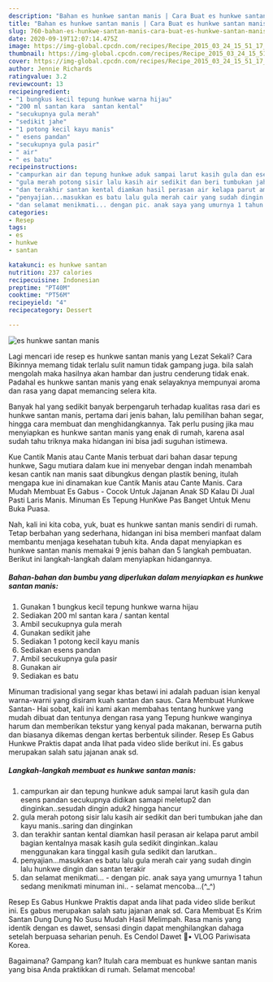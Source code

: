 ```yaml
---
description: "Bahan es hunkwe santan manis | Cara Buat es hunkwe santan manis Yang Lezat Sekali"
title: "Bahan es hunkwe santan manis | Cara Buat es hunkwe santan manis Yang Lezat Sekali"
slug: 760-bahan-es-hunkwe-santan-manis-cara-buat-es-hunkwe-santan-manis-yang-lezat-sekali
date: 2020-09-19T12:07:14.475Z
image: https://img-global.cpcdn.com/recipes/Recipe_2015_03_24_15_51_17_208_78d4b621db4da669064c/751x532cq70/es-hunkwe-santan-manis-foto-resep-utama.jpg
thumbnail: https://img-global.cpcdn.com/recipes/Recipe_2015_03_24_15_51_17_208_78d4b621db4da669064c/751x532cq70/es-hunkwe-santan-manis-foto-resep-utama.jpg
cover: https://img-global.cpcdn.com/recipes/Recipe_2015_03_24_15_51_17_208_78d4b621db4da669064c/751x532cq70/es-hunkwe-santan-manis-foto-resep-utama.jpg
author: Jennie Richards
ratingvalue: 3.2
reviewcount: 13
recipeingredient:
- "1 bungkus kecil tepung hunkwe warna hijau"
- "200 ml santan kara  santan kental"
- "secukupnya gula merah"
- "sedikit jahe"
- "1 potong kecil kayu manis"
- " esens pandan"
- "secukupnya gula pasir"
- " air"
- " es batu"
recipeinstructions:
- "campurkan air dan tepung hunkwe aduk sampai larut kasih gula dan esens pandan secukupnya didikan samapi meletup2 dan dinginkan..sesudah dingin aduk2 hingga hancur"
- "gula merah potong sisir lalu kasih air sedikit dan beri tumbukan jahe dan kayu manis..saring dan dinginkan"
- "dan terakhir santan kental diamkan hasil perasan air kelapa parut ambil bagian kentalnya masak kasih gula sedikit dinginkan..kalau menggunakan kara tinggal kasih gula sedikit dan larutkan.."
- "penyajian...masukkan es batu lalu gula merah cair yang sudah dingin lalu hunkwe dingin dan santan terakir"
- "dan selamat menikmati... dengan pic. anak saya yang umurnya 1 tahun sedang menikmati minuman ini.. selamat mencoba...(^_^)"
categories:
- Resep
tags:
- es
- hunkwe
- santan

katakunci: es hunkwe santan 
nutrition: 237 calories
recipecuisine: Indonesian
preptime: "PT40M"
cooktime: "PT56M"
recipeyield: "4"
recipecategory: Dessert

---
```



![es hunkwe santan manis](https://img-global.cpcdn.com/recipes/Recipe_2015_03_24_15_51_17_208_78d4b621db4da669064c/751x532cq70/es-hunkwe-santan-manis-foto-resep-utama.jpg)

Lagi mencari ide resep es hunkwe santan manis yang Lezat Sekali? Cara Bikinnya memang tidak terlalu sulit namun tidak gampang juga. bila salah mengolah maka hasilnya akan hambar dan justru cenderung tidak enak. Padahal es hunkwe santan manis yang enak selayaknya mempunyai aroma dan rasa yang dapat memancing selera kita.

Banyak hal yang sedikit banyak berpengaruh terhadap kualitas rasa dari es hunkwe santan manis, pertama dari jenis bahan, lalu pemilihan bahan segar, hingga cara membuat dan menghidangkannya. Tak perlu pusing jika mau menyiapkan es hunkwe santan manis yang enak di rumah, karena asal sudah tahu triknya maka hidangan ini bisa jadi suguhan istimewa.

Kue Cantik Manis atau Cante Manis terbuat dari bahan dasar tepung hunkwe, Sagu mutiara dalam kue ini menyebar dengan indah menambah kesan cantik nan manis saat dibungkus dengan plastik bening, itulah mengapa kue ini dinamakan kue Cantik Manis atau Cante Manis. Cara Mudah Membuat Es Gabus - Cocok Untuk Jajanan Anak SD Kalau Di Jual Pasti Laris Manis. Minuman Es Tepung HunKwe Pas Banget Untuk Menu Buka Puasa.


Nah, kali ini kita coba, yuk, buat es hunkwe santan manis sendiri di rumah. Tetap berbahan yang sederhana, hidangan ini bisa memberi manfaat dalam membantu menjaga kesehatan tubuh kita. Anda dapat menyiapkan es hunkwe santan manis memakai 9 jenis bahan dan 5 langkah pembuatan. Berikut ini langkah-langkah dalam menyiapkan hidangannya.

<!--inarticleads1-->

##### Bahan-bahan dan bumbu yang diperlukan dalam menyiapkan es hunkwe santan manis:

1. Gunakan 1 bungkus kecil tepung hunkwe warna hijau
1. Sediakan 200 ml santan kara / santan kental
1. Ambil secukupnya gula merah
1. Gunakan sedikit jahe
1. Sediakan 1 potong kecil kayu manis
1. Sediakan  esens pandan
1. Ambil secukupnya gula pasir
1. Gunakan  air
1. Sediakan  es batu


Minuman tradisional yang segar khas betawi ini adalah paduan isian kenyal warna-warni yang disiram kuah santan dan saus. Cara Membuat Hunkwe Santan- Hai sobat, kali ini kami akan membahas tentang hunkwe yang mudah dibuat dan tentunya dengan rasa yang Tepung hunkwe wanginya harum dan memberikan tekstur yang kenyal pada makanan, berwarna putih dan biasanya dikemas dengan kertas berbentuk silinder. Resep Es Gabus Hunkwe Praktis dapat anda lihat pada video slide berikut ini. Es gabus merupakan salah satu jajanan anak sd. 

<!--inarticleads2-->

##### Langkah-langkah membuat es hunkwe santan manis:

1. campurkan air dan tepung hunkwe aduk sampai larut kasih gula dan esens pandan secukupnya didikan samapi meletup2 dan dinginkan..sesudah dingin aduk2 hingga hancur
1. gula merah potong sisir lalu kasih air sedikit dan beri tumbukan jahe dan kayu manis..saring dan dinginkan
1. dan terakhir santan kental diamkan hasil perasan air kelapa parut ambil bagian kentalnya masak kasih gula sedikit dinginkan..kalau menggunakan kara tinggal kasih gula sedikit dan larutkan..
1. penyajian...masukkan es batu lalu gula merah cair yang sudah dingin lalu hunkwe dingin dan santan terakir
1. dan selamat menikmati... - dengan pic. anak saya yang umurnya 1 tahun sedang menikmati minuman ini.. - selamat mencoba...(^_^)


Resep Es Gabus Hunkwe Praktis dapat anda lihat pada video slide berikut ini. Es gabus merupakan salah satu jajanan anak sd. Cara Membuat Es Krim Santan Dung Dung No Susu Mudah Hasil Melimpah. Rasa manis yang identik dengan es dawet, sensasi dingin dapat menghilangkan dahaga setelah berpuasa seharian penuh. Es Cendol Dawet 🍹• VLOG Pariwisata Korea. 

Bagaimana? Gampang kan? Itulah cara membuat es hunkwe santan manis yang bisa Anda praktikkan di rumah. Selamat mencoba!
